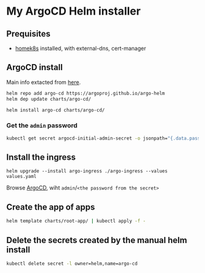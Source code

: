 # My ArgoCD Helm installer

## Prequisites

* [homek8s](https://github.com/paolodenti/homek8s) installed, with external-dns, cert-manager

## ArgoCD install

Main info extacted from [here](https://www.arthurkoziel.com/setting-up-argocd-with-helm/).

```bash
helm repo add argo-cd https://argoproj.github.io/argo-helm
helm dep update charts/argo-cd/

helm install argo-cd charts/argo-cd/
```

### Get the `admin` password

```bash
kubectl get secret argocd-initial-admin-secret -o jsonpath="{.data.password}" | base64 -d
```

## Install the ingress

```
helm upgrade --install argo-ingress ./argo-ingress --values values.yaml
```

Browse [ArgoCD](https://argo.paolodenti.dev), wiht `admin`/`<the password from the secret>`


## Create the app of apps

```bash
helm template charts/root-app/ | kubectl apply -f -
```

## Delete the secrets created by the manual helm install

```bash
kubectl delete secret -l owner=helm,name=argo-cd
```
